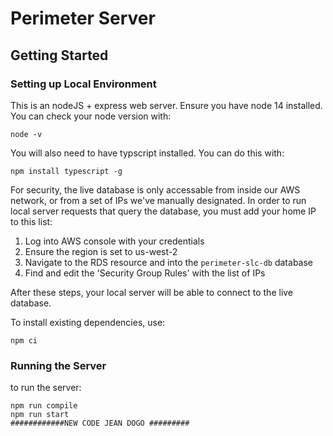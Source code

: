 # Perimeter Server

## Getting Started

### Setting up Local Environment
This is an nodeJS + express web server. Ensure you have node 14 installed. You can check your node version with:
```
node -v
```

You will also need to have typscript installed. You can do this with:
```
npm install typescript -g
```

For security, the live database is only accessable from inside our AWS network, or from a set of IPs we've manually designated. 
In order to run local server requests that query the database, you must add your home IP to this list:

1. Log into AWS console with your credentials
2. Ensure the region is set to us-west-2
3. Navigate to the RDS resource and into the `perimeter-slc-db` database
4. Find and edit the 'Security Group Rules' with the list of IPs

After these steps, your local server will be able to connect to the live database.

To install existing dependencies, use:
```
npm ci
```

### Running the Server
to run the server:
```
npm run compile
npm run start
############NEW CODE JEAN DOGO ######### 
```
